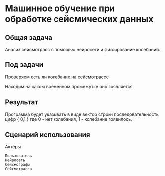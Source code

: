# Машинное обучение при обработке сейсмических данных

## Общая задача

Анализ сейсмотрасс с помощью нейросети и фиксирование колебаний.

## Под задачи

Проверяем есть ли колебание на сейсмотрассе

Находим на каком временном промежутке оно появляется

## Результат

Программа будет указывать в виде вектор строки последовательность цифр { 0,1 } где 0 - нет колебания, 1 - колебание появилось.

## Сценарий использования

  Актёры
  
    Пользователь
    Нейросеть
    Сейсмографы
    Сейсмотрасса


